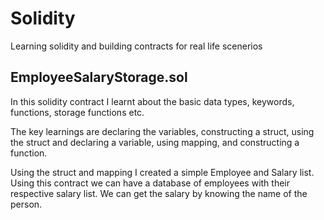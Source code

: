 # Solidity
 Learning solidity and building contracts for real life scenerios

## EmployeeSalaryStorage.sol

In this solidity contract I learnt about the basic data types, keywords, functions, storage functions etc.

The key learnings are declaring the variables, constructing a struct, using the struct and declaring a variable, using mapping, and constructing a function.

Using the struct and mapping I created a simple Employee and Salary list. Using this contract we can have a database of employees with their respective salary list. We can get the salary by knowing the name of the person.

